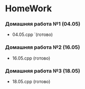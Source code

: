 # HomeWork
### Домашняя работа №1 (04.05)
- 04.05.cpp `(готово)

### Домашняя работа №2 (16.05)
- 16.05.cpp (готово)

### Домашняя работа №3 (18.05)
- 18.05.cpp (готово)
